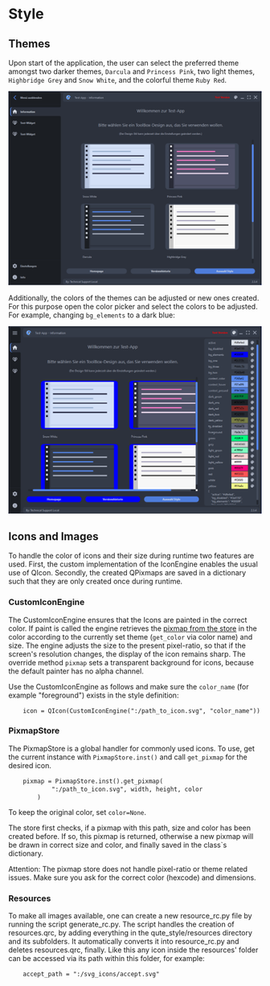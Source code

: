 # Style

## Themes

Upon start of the application, the user can select the preferred theme amongst two
darker themes, ```Darcula``` and ```Princess Pink```, two light themes, ```Highbridge Grey``` and ```Snow White```,
and the colorful theme ```Ruby Red```.

![Darcula](.././examples/example_images/darcula.PNG)

Additionally, the colors of the themes can be adjusted or new ones created. For this purpose open the
color picker and select the colors to be adjusted. For example, changing ```bg_elements``` to a dark blue:

![Custom Style](.././examples/example_images/custom_style.PNG)

## Icons and Images

To handle the color of icons and their size during runtime two features are used.
First, the custom implementation of the IconEngine enables the usual use of QIcon. Secondly, the
created QPixmaps are saved in a dictionary such that they are only created once during runtime.

### CustomIconEngine
The CustomIconEngine ensures that the Icons are painted in the correct color. If paint is called
the engine retrieves the [pixmap from the store](#pixmapstore) in the color according to the currently set theme (```get_color``` via color name) and size.
The engine adjusts the size to the present pixel-ratio, so that if the screen's resolution changes, the display of the icon
remains sharp. The override method ```pixmap``` sets a transparent background for icons, because the default painter has no alpha channel.

Use the CustomIconEngine as follows and make sure the ```color_name``` (for example "foreground") exists in the style definition:
```plaintext
    icon = QIcon(CustomIconEngine(":/path_to_icon.svg", "color_name"))
```

### PixmapStore

The PixmapStore is a global handler for commonly used icons. To use, get the current instance with ```PixmapStore.inst()``` and call
```get_pixmap``` for the desired icon.

```plaintext
    pixmap = PixmapStore.inst().get_pixmap(
            ":/path_to_icon.svg", width, height, color
        )
```
To keep the original color, set ```color=None```.

The store first checks, if a pixmap with this path, size and color has been created before. If so, this pixmap is returned,
otherwise a new pixmap will be drawn in correct size and color, and finally saved in the class`s dictionary.

Attention: The pixmap store does not handle pixel-ratio or theme related issues. Make sure you ask for the correct color (hexcode) and dimensions.

### Resources

To make all images available, one can create a new resource_rc.py file by running the script generate_rc.py.
The script handles the creation of resources.qrc, by adding everything in the qute_style/resources directory and its subfolders.
It automatically converts it into resource_rc.py and deletes resources.qrc, finally. Like this
any icon inside the resources' folder can be accessed via its path within this folder, for example:

```plaintext
    accept_path = ":/svg_icons/accept.svg"
```
